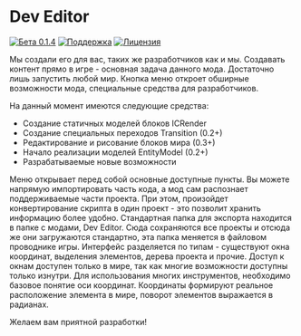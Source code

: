 # **Dev Editor**
[![Бета 0.1.4](https://img.shields.io/badge/version-0.1.4-green.svg)](https://vk.com/wall-168765348_66)
[![Поддержка](https://img.shields.io/github/repo-size/maxfeed/dev-editor)](https://vk.com/nteditor)
[![Лицензия](https://img.shields.io/:license-apache-blue.svg)](http://www.apache.org/licenses/LICENSE-2.0.html)

Мы создали его для вас, таких же разработчиков как и мы. Создавать контент прямо в игре - основная задача данного мода. Достаточно лишь запустить любой мир. Кнопка меню откроет обширные возможности мода, специальные средства для разработчиков.

На данный момент имеются следующие средства:
- Создание статичных моделей блоков ICRender
- Создание специальных переходов Transition (0.2+)
- Редактирование и рисование блоков мира (0.3+)
- Начало реализации моделей EntityModel (0.2+)
- Разрабатываемые новые возможности

Меню открывает перед собой основные доступные пункты. Вы можете напрямую импортировать часть кода, а мод сам распознает поддерживаемые части проекта. При этом, произойдет конвертирование скрипта в один проект - это позволит хранить информацию более удобно.
Стандартная папка для экспорта находится в папке с модами, Dev Editor. Сюда сохраняются все проекты и отсюда же они загружаются стандартно, эта папка меняется в файловом проводнике игры.
Интерфейс разделяется по типам - существуют окна координат, выделения элементов, дерева проекта и прочие. Доступ к окнам доступен только в мире, так как многие возможности доступны только изнутри.
Для использования многих инструментов, необходимо базовое понятие оси координат. Координаты формируют реальное расположение элемента в мире, поворот элементов выражается в радианах.

Желаем вам приятной разработки!